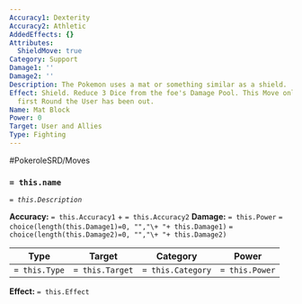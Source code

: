 ```yaml
---
Accuracy1: Dexterity
Accuracy2: Athletic
AddedEffects: {}
Attributes:
  ShieldMove: true
Category: Support
Damage1: ''
Damage2: ''
Description: The Pokemon uses a mat or something similar as a shield.
Effect: Shield. Reduce 3 Dice from the foe's Damage Pool. This Move only works the
  first Round the User has been out.
Name: Mat Block
Power: 0
Target: User and Allies
Type: Fighting
---
```


#PokeroleSRD/Moves

### `= this.name`
*`= this.Description`*

**Accuracy:** `= this.Accuracy1` + `= this.Accuracy2`
**Damage:** `= this.Power` `= choice(length(this.Damage1)=0, "","\+ "+ this.Damage1)` `= choice(length(this.Damage2)=0, "","\+ "+ this.Damage2)`

| Type          | Target          | Category          | Power          |
| ------------- | --------------- | ----------------  | -------------- |
| `= this.Type` | `= this.Target` | `= this.Category` | `= this.Power` | 

**Effect:** `= this.Effect`